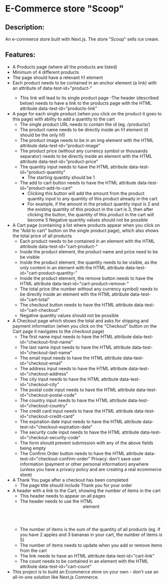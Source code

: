 # E-Commerce store "Scoop"

## Description:

An e-commerce store built with Next.js. The store "Scoop" sells ice cream.

## Features:

- A Products page (where all the products are listed)
- Minimum of 4 different products
- The page should have a relevant h1 element
- Each product needs to be contained in an anchor element (a link) with an attribute of data-test-id="product-<product id>"
  - This link will lead to its single product page
    -The header (described below) needs to have a link to the products page with the HTML attribute data-test-id="products-link"
- A page for each single product (when you click on the product it goes to this page) with ability to add a quantity to the cart
  - The single product URL needs to contain the id (eg. /products/<product id>)
  - The product name needs to be directly inside an h1 element (it should be the only h1)
  - The product image needs to be in an img element with the HTML attribute data-test-id="product-image"
  - The product price (without any currency symbol or thousands separator) needs to be directly inside an element with the HTML attribute data-test-id="product-price"
  - The quantity input needs to have the HTML attribute data-test-id="product-quantity"
    - The starting quantity should be 1
  - The add to cart button needs to have the HTML attribute data-test-id="product-add-to-cart"
    - Clicking this button will add the amount from the product quantity input to any quantity of this product already in the cart
    - For example, if the amount in the product quantity input is 2 and the existing quantity of this product in the cart is 3, then after clicking the button, the quantity of this product in the cart will become 5
      Negative quantity values should not be possible
- A Cart page (containing a list where products appear when you click on the "Add to cart" button on the single product page), which also shows the total price of all products
  - Each product needs to be contained in an element with the HTML attribute data-test-id="cart-product-<product id>"
  - Inside the product element, the product name and price need to be be visible
  - Inside the product element, the quantity needs to be visible, as the only content in an element with the HTML attribute data-test-id="cart-product-quantity-<product id>"
  - Inside the product element, the remove button needs to have the HTML attribute data-test-id="cart-product-remove-<product id>"
  - The total price (the number without any currency symbol) needs to be directly inside an element with the HTML attribute data-test-id="cart-total"
  - The checkout button needs to have the HTML attribute data-test-id="cart-checkout"
  - Negative quantity values should not be possible
- A Checkout page which shows the total and asks for shipping and payment information (when you click on the "Checkout" button on the Cart page it navigates to the checkout page)
  - The first name input needs to have the HTML attribute data-test-id="checkout-first-name"
  - The last name input needs to have the HTML attribute data-test-id="checkout-last-name"
  - The email input needs to have the HTML attribute data-test-id="checkout-email"
  - The address input needs to have the HTML attribute data-test-id="checkout-address"
  - The city input needs to have the HTML attribute data-test-id="checkout-city"
  - The postal code input needs to have the HTML attribute data-test-id="checkout-postal-code"
  - The country input needs to have the HTML attribute data-test-id="checkout-country"
  - The credit card input needs to have the HTML attribute data-test-id="checkout-credit-card"
  - The expiration date input needs to have the HTML attribute data-test-id="checkout-expiration-date"
  - The security code input needs to have the HTML attribute data-test-id="checkout-security-code"
  - The form should prevent submission with any of the above fields being empty
  - The Confirm Order button needs to have the HTML attribute data-test-id="checkout-confirm-order"
    Privacy: don't save user information (payment or other personal information) anywhere (unless you have a privacy policy and are creating a real ecommerce store)
- A Thank You page after a checkout has been completed
  - The page title should include Thank you for your order
- A header with a link to the Cart, showing the number of items in the cart
  - This header needs to appear on all pages
  - The header needs to use the HTML <header> element
  - The number of items is the sum of the quantity of all products (eg. if you have 2 apples and 3 bananas in your cart, the number of items is 5)
  - The number of items needs to update when you add or remove items from the cart
  - The link needs to have an HTML attribute data-test-id="cart-link"
  - The count needs to be contained in an element with the HTML attribute data-test-id="cart-count"
- This project is to build an Ecommerce store on your own - don't use an all-in-one solution like Next.js Commerce.
